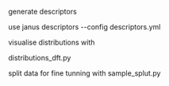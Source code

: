 generate descriptors

use janus descriptors --config descriptors.yml

visualise distributions with

distributions_dft.py

split data for fine tunning with sample_splut.py
